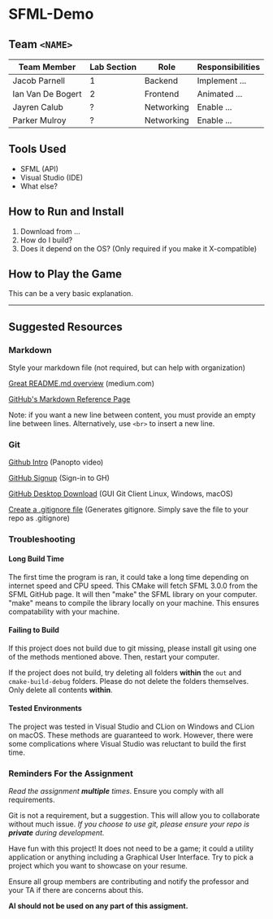 # SFML-Demo
## Team `<NAME>`
| Team Member | Lab Section | Role       | Responsibilities |
|-------------|-------------|------------|------------------|
|Jacob Parnell| 1           | Backend    | Implement ...    |
| Ian Van De Bogert    | 2           | Frontend   | Animated ...     |
| Jayren Calub   | ?           | Networking | Enable ...       |
| Parker Mulroy   | ?           | Networking | Enable ...       |

## Tools Used
- SFML (API)
- Visual Studio (IDE)
- What else?

## How to Run and Install
1. Download from ...
2. How do I build?
3. Does it depend on the OS? (Only required if you make it X-compatible)

## How to Play the Game
This can be a very basic explanation.

---

## Suggested Resources
### Markdown
Style your markdown file (not required, but can help with organization)

[Great README.md overview](https://medium.com/@kc_clintone/the-ultimate-guide-to-writing-a-great-readme-md-for-your-project-3d49c2023357) (medium.com)

[GitHub's Markdown Reference Page](https://docs.github.com/en/get-started/writing-on-github/getting-started-with-writing-and-formatting-on-github/basic-writing-and-formatting-syntax) 

Note: if you want a new line between content, you must provide an empty line between lines. Alternatively,
use `<br>` to insert a new line. 

### Git
[Github Intro](https://wsu.hosted.panopto.com/Panopto/Pages/Viewer.aspx?id=cd9b0b14-85e9-4b88-b70d-b1e40157695c)
(Panopto video)

[GitHub Signup](https://github.com/login) (Sign-in to GH)

[GitHub Desktop Download](https://desktop.github.com/download/) (GUI Git Client Linux, Windows, macOS)

[Create a .gitignore file](https://www.toptal.com/developers/gitignore) (Generates gitignore. Simply save the file to your repo as .gitignore) 


### Troubleshooting
#### Long Build Time
The first time the program is ran, it could take a long time depending on internet speed and CPU speed. This CMake will
fetch SFML 3.0.0 from the SFML GitHub page. It will then "make" the SFML library on your computer. "make" means to
compile the library locally on your machine. This ensures compatability with your machine.

#### Failing to Build
If this project does not build due to git missing, please install git using one of the methods mentioned above. Then,
restart your computer.

If the project does not build, try deleting all folders **within** the `out` and `cmake-build-debug` folders. Please do
not delete the folders themselves. Only delete all contents **within**.

#### Tested Environments
The project was tested in Visual Studio and CLion on Windows and CLion on macOS. These methods are guaranteed to work.
However, there were some complications where Visual Studio was reluctant to build the first time.


### Reminders For the Assignment
*Read the assignment ***multiple*** times*. Ensure you comply with all requirements.

Git is not a requirement, but a suggestion. This will allow you to collaborate without much issue. *If you choose to use git, please ensure your repo is **private** during development.*

Have fun with this project! It does not need to be a game; it could a utility application or anything including a
Graphical User Interface. Try to pick a project which you want to showcase on your resume.

Ensure all group members are contributing and notify the professor and your TA if there are concerns about this.

**AI should not be used on any part of this assigment.**